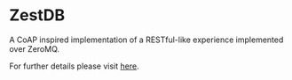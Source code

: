 # ZestDB

A CoAP inspired implementation of a RESTful-like experience implemented over ZeroMQ.

For further details please visit [here](https://jptmoore.github.io/zestdb/).

